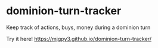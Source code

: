 # dominion-turn-tracker
Keep track of actions, buys, money during a dominion turn

Try it here! https://mjgpy3.github.io/dominion-turn-tracker/
